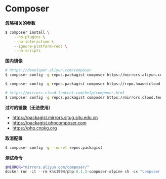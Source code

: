 # Composer

**忽略相关的参数**

```bash
$ composer install \
    --no-plugins \
    --no-interaction \
    --ignore-platform-reqs \
    --no-scripts
```

**国内镜像**

```bash
# https://developer.aliyun.com/composer
$ composer config -g repos.packagist composer https://mirrors.aliyun.com/composer/

$ composer config -g repos.packagist composer https://repo.huaweicloud.com/repository/php/

# https://mirrors.cloud.tencent.com/help/composer.html
$ composer config -g repos.packagist composer https://mirrors.cloud.tencent.com/composer/
```

**过时的镜像（无法使用）**

* https://packagist.mirrors.sjtug.sjtu.edu.cn
* https://packagist.phpcomposer.com
* https://php.cnpkg.org

**取消配置**

```bash
$ composer config -g --unset repos.packagist
```

**测试命令**

```powershell
$MIRROR="mirrors.aliyun.com/composer/"
docker run -it --rm khs1994/php:8.1.3-composer-alpine sh -cx "composer config -g repos.packagist composer https://$MIRROR ; composer require laravel/laravel"
```
